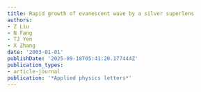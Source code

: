 ```yaml
---
title: Rapid growth of evanescent wave by a silver superlens
authors:
- Z Liu
- N Fang
- TJ Yen
- X Zhang
date: '2003-01-01'
publishDate: '2025-09-18T05:41:20.177444Z'
publication_types:
- article-journal
publication: '*Applied physics letters*'
---
```

